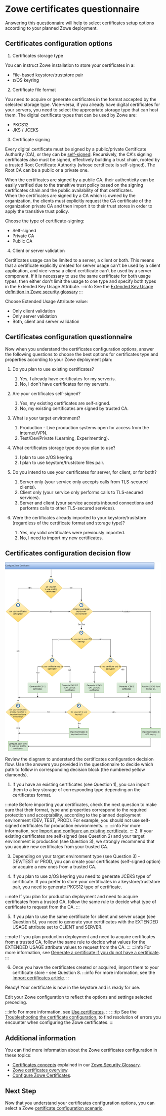 # Zowe certificates questionnaire

Answering this [questionnaire](#certificates-configuration-questionnaire) will help to select certificates setup options according to your planned Zowe deployment.

## Certificates configuration options

1. Certificates storage type

You can instruct Zowe installation to store your certificates in a:
- File-based keystore/truststore pair
- z/OS keyring

2. Certificate file format

You need to acquire or generate certificates in the format accepted by the selected storage type.
Vice-versa, if you already have digital certificates for your servers, you need to select the appropriate storage type that can host them. 
The digital certificate types that can be used by Zowe are: 
- PKCS12
- JKS / JCEKS

3. Certificate signing

Every digital certificate must be signed by a public/private Certificate Authority (CA), or they can be [self-signed](/configure-certificates#self-signed-certificates "A self-signed certificate is one that is not signed by a CA at all – neither private nor public. In this case, the certificate is signed with its own private key, instead of requesting verification from a public or a private CA. This arrangement, however, means there is no chain of trust to guarantee that the host with this certificate is the one you wanted to communicate with. Note that these certificates are not secure against other hosts masquerading as the one you want to access. As such, it is highly recommended that certificates be verified against the truststore for production environments."). Recursively, the CA's signing certificates also must be signed, 
effectively building a trust chain, rooted by a trusted Root Certificate Authority (whose certificate is self-signed). The Root CA can be a public or a private one.     

When the certificates are signed by a public CA, their authenticity can be easily verified due to the transitive trust policy based on the signing certificates chain and the public availability of that certificates.   
When the certificates are signed by a CA which is owned by the organization, the clients must explicitly request the CA certificate of the organization private CA and then import it to their trust stores in order to apply the transitive trust policy.   

Choose the type of certificate-signing:
- Self-signed
- Private CA
- Public CA

4. Client or server validation

Certificates usage can be limited to a server, a client or both. This means that a certificate explicitly created for server usage can't be used by a client application, and vice-versa a client certificate can't be used by a server component.
If it is necessary to use the same certificate for both usage types, then either don't limit the usage to one type and specify both types in the Extended Key Usage Attribute.
:::info
See the [Extended Key Usage definition in Zowe security glossary](../appendix/zowe-security-glossary.md#extended-key-usage)
:::

Choose Extended Usage Attribute value:
- Only client validation
- Only server validation
- Both, client and server validation

## Certificates configuration questionnaire

Now when you understand the certificates configuration options, answer the following questions
to choose the best options for certificates type and properties according to your Zowe deployment plan:

1. Do you plan to use existing certificates?
   1. Yes, I already have certificates for my server/s.
   2. No, I don't have certificates for my server/s.
   
2. Are your certificates self-signed?
   1. Yes, my existing certificates are self-signed.
   2. No, my existing certificates are signed by trusted CA.

3. What is your target environment?
   1. Production - Live production systems open for access from the internet/VPN.
   2. Test/Dev/Private (Learning, Experimenting).

4. What certificates storage type do you plan to use? 
   1. I plan to use z/OS keyring.
   2. I plan to use keystore/truststore files pair.

5. Do you intend to use your certificates for server, for client, or for both?
   1. Server only (your service only accepts calls from TLS-secured clients).
   2. Client only (your service only performs calls to TLS-secured services).
   3. Server and client (your service accepts inbound connections and performs calls to other TLS-secured services).

6. Were the certificates already imported to your keystore/truststore (regardless of the certificate format and storage type)?
   1. Yes, my valid certificates were previously imported.
   2. No, I need to import my new certificates.

## Certificates configuration decision flow

![Certificates configuration decision tree](../images/install/config-certificates.png)

Review the diagram to understand the certificates configuration decision flow.
Use the answers you provided in the questionnaire to decide which path to follow in corresponding decision block (the numbered yellow diamonds).

1. If you have an existing certificates (see Question 1), you can import them to a key storage of corresponding type depending on the certificates format.

:::note
Before importing your certificates, check the next question to make sure that their format, type and properties correspond to the required protection and acceptability, according to the planned deployment environment (DEV, TEST, PROD).
For example, you should not use self-signed certificates for production environments.
:::
:::info
For more information, see [Import and configure an existing certificate](./import-certificates.md).
:::
2. If your existing certificates are self-signed (see Question 2) and your target environment is production (see Question 3), we strongly recommend that you acquire new certificates from your trusted CA.

3. Depending on your target environment type (see Question 3) - DEV/TEST or PROD, you can create your certificates (self-signed option) or acquire a new ones from a trusted CA.

4. If you plan to use z/OS keyring you need to generate JCEKS type of certificate. If you prefer to store your certificates in a keystore/truststore pair, you need to generate PKCS12 type of certificate.

:::note
If you plan for production deployment and need to acquire certificates from a trusted CA, follow the same rule to decide what type of certificate to request from the CA.
:::

5. If you plan to use the same certificate for client and server usage (see Question 5), you need to generate your certificates with the EXTENDED USAGE attribute set to CLIENT and SERVER.

:::note
If you plan production deployment and need to acquire certificates from a trusted CA, follow the same rule to decide what values for the EXTENDED USAGE attribute values to request from the CA.
:::
:::info
For more information, see [Generate a certificate if you do not have a certificate](./generate-certificates.md).
:::

6. Once you have the certificates created or acquired, import them to your certificate store - see Question 8.
:::info
For more information, see the [Import certificates article](./import-certificates.md).
::

Ready! Your certificate is now in the keystore and is ready for use. 

Edit your Zowe configuration to reflect the options and settings selected preceding.

:::info
For more information, see [Use certificates](./use-certificates.md).
:::
:::tip
See the [Troubleshooting the certificate configuration](../troubleshoot/troubleshoot-zos-certificate.md), to find resolution of errors you encounter when configuring the Zowe certificates.
:::

## Additional information

You can find more information about the Zowe certificates configuration in these topics:
- [Certificates concepts](../appendix/zowe-security-glossary#certificate-concepts) explained in our [Zowe Security Glossary](../appendix/zowe-security-glossary).
- [Zowe certificates overview](../getting-started/zowe-certificates-overview).
- [Configure Zowe Certificates](./configure-certificates).

## Next Step
Now that you understand your certificates configuration options, you can select a Zowe [certificate configuration scenario](certificate-configuration-scenarios.md).

